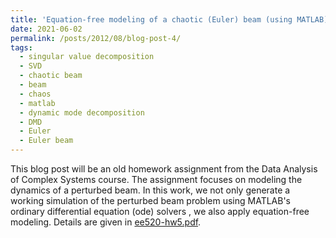 ```yaml
---
title: 'Equation-free modeling of a chaotic (Euler) beam (using MATLAB)'
date: 2021-06-02
permalink: /posts/2012/08/blog-post-4/
tags:
  - singular value decomposition
  - SVD
  - chaotic beam
  - beam
  - chaos
  - matlab
  - dynamic mode decomposition
  - DMD
  - Euler
  - Euler beam
---
```

This blog post will be an old homework assignment from the Data Analysis of Complex Systems course. The assignment focuses on modeling the dynamics of a perturbed beam. In this work, we not only generate a working simulation of the perturbed beam problem using MATLAB's ordinary differential equation (ode) solvers , we also apply equation-free modeling. Details are given in [ee520-hw5.pdf](http://mackkv.github.io/files/ee520-hw5.pdf).
